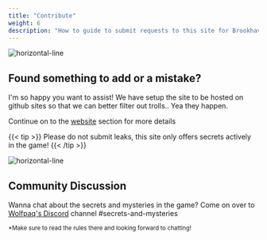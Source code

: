 ```yaml
---
title: "Contribute"
weight: 6
description: "How to guide to submit requests to this site for Brookhaven RP Secrets and mysteries or ask questions about this site."
---
```

![horizontal-line](/images/green-line.png)
## Found something to add or a mistake?

I'm so happy you want to assist! We have setup the site to be hosted on github sites so that we can better filter out trolls.. Yea they happen.

Continue on to the [website](/contribute/website/) section for more details

{{< tip >}}
Please do not submit leaks, this site only offers secrets actively in the game!
{{< /tip >}}

![horizontal-line](/images/green-line.png)

## Community Discussion

Wanna chat about the secrets and mysteries in the game? Come on over to [Wolfpaq's Discord](https://discord.gg/wolfpaqgames) channel #secrets-and-mysteries 

<sub>*Make sure to read the rules there and looking forward to chatting!</sub>
